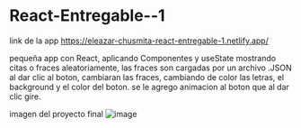 # React-Entregable--1

link de la app https://eleazar-chusmita-react-entregable-1.netlify.app/

pequeña app con React, aplicando Componentes y useState mostrando citas o fraces aleatoriamente, las fraces son cargadas por un archivo .JSON
al dar clic al boton, cambiaran las fraces, cambiando de color las letras, el background y el color del boton.
se le agrego animacion al boton que al dar clic gire.

imagen del proyecto final  ![image](https://user-images.githubusercontent.com/29103120/197868507-c096552f-5f2f-4206-866b-43ca5b1bc28f.png)
